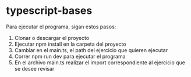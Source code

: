 # typescript-bases

Para ejecutar el programa, sigan estos pasos:

1. Clonar o descargar el proyecto
2. Ejecutar npm install en la carpeta del proyecto
3. Cambiar en el main.ts, el path del ejercicio que quieren ejecutar
4. Correr npm run dev para ejecutar el programa
5. En el archivo main.ts realizar el import correspondiente al ejercicio que se desee revisar
